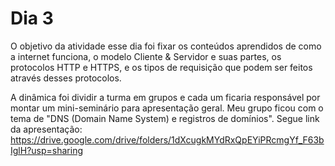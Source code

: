 # Dia 3 

O objetivo da atividade esse dia foi fixar os conteúdos aprendidos de como a internet funciona, o modelo Cliente & Servidor e suas partes, os protocolos HTTP e HTTPS, e os tipos de requisição que podem ser feitos através desses protocolos.

A dinâmica foi dividir a turma em grupos e cada um ficaria responsável por montar um mini-seminário para apresentação geral.
Meu grupo ficou com o tema de "DNS (Domain Name System) e registros de domínios".
Segue link da apresentação: https://drive.google.com/drive/folders/1dXcugkMYdRxQpEYiPRcmgYf_F63bIglH?usp=sharing
